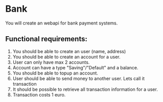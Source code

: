 # Bank

You will create an webapi for bank payment systems.

## Functional requirements:
1. You should be able to create an user (name, address)
2. You should be able to create an account for a user.
3. User can only have max 2 accounts.
4. Account can have a type "Saving"/"Default" and a balance.
5. You should be able to topup an account.
6. User should be able to send money to another user. Lets call it transaction
7. It should be possible to retrieve all transaction information for a user.
8. Transaction costs 1 euro.